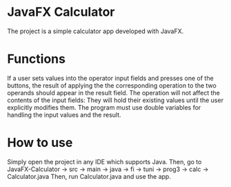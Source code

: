 # JavaFX Calculator
The project is a simple calculator app developed with JavaFX. 

# Functions
If a user sets values into the operator input fields and presses one of the buttons, the result of applying the the corresponding operation to the two operands should appear in the result field. The operation will not affect the contents of the input fields: They will hold their existing values until the user explicitly modifies them. The program must use double variables for handling the input values and the result. 

# How to use
Simply open the project in any IDE which supports Java. Then, go to JavaFX-Calculator -> src -> main -> java -> fi -> tuni -> prog3 -> calc -> Calculator.java
Then, run Calculator.java and use the app.
